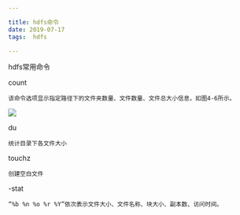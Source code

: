 ```yaml
---

title: hdfs命令
date: 2019-07-17
tags:  hdfs

---
```


hdfs常用命令

<!--more-->


count


```
该命令选项显示指定路径下的文件夹数量、文件数量、文件总大小信息，如图4-6所示。
```
![](http://img.wqkenqing.renQFvpXA.png)


du

```
统计目录下各文件大小
```
touchz
```
创建空白文件

```

-stat

```
“%b %n %o %r %Y”依次表示文件大小、文件名称、块大小、副本数、访问时间。

```

